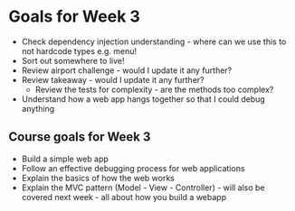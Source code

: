 # Goals for Week 3

- Check dependency injection understanding - where can we use this to not hardcode types e.g. menu!
- Sort out somewhere to live!
- Review airport challenge - would I update it any further?
- Review takeaway - would I update it any further?
  - Review the tests for complexity - are the methods too complex?
- Understand how a web app hangs together so that I could debug anything


## Course goals for Week 3

- Build a simple web app
- Follow an effective debugging process for web applications
- Explain the basics of how the web works
- Explain the MVC pattern (Model - View - Controller) - will also be covered next week - all about how you build a webapp
